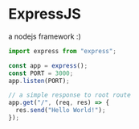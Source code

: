 # ExpressJS

a nodejs framework :)

```js
import express from "express";

const app = express();
const PORT = 3000;
app.listen(PORT);

// a simple response to root route
app.get("/", (req, res) => {
  res.send("Hello World!");
});
```

